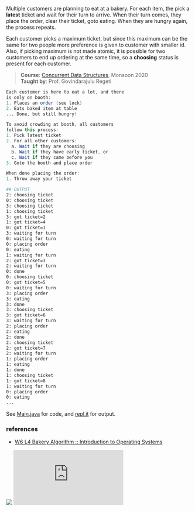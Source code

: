 Multiple customers are planning to eat at a
bakery. For each item, the pick a **latest**
ticket and wait for their turn to arrive. When
their turn comes, they place the order, clear
their ticket, goto eating. When they are hungry
again, the process repeats.

Each customer picks a maximum ticket, but since
this maximum can be the same for two people
more preference is given to customer with
smaller id. Also, if picking maximum is not
made atomic, it is possible for two customers
to end up ordering at the same time, so a
**choosing** status is present for each customer.

> **Course**: [Concurrent Data Structures], Monsoon 2020\
> **Taught by**: Prof. Govindarajulu Regeti

[Concurrent Data Structures]: https://github.com/iiithf/concurrent-data-structures

```java
Each customer is here to eat a lot, and there
is only on booth:
1. Places an order (see lock)
2. Eats baked item at table
... Done, but still hungry!
```

```java
To avoid crowding at booth, all customers
follow this process:
1. Pick latest ticket
2. For all other customers:
  a. Wait if they are choosing
  b. Wait if they have early ticket, or
  c. Wait if they came before you
3. Goto the booth and place order
```

```java
When done placing the order:
1. Throw away your ticket
```

```bash
## OUTPUT
2: choosing ticket
0: choosing ticket
3: choosing ticket
1: choosing ticket
3: got ticket=2
1: got ticket=4
0: got ticket=1
3: waiting for turn
0: waiting for turn
0: placing order
0: eating
1: waiting for turn
2: got ticket=3
2: waiting for turn
0: done
0: choosing ticket
0: got ticket=5
0: waiting for turn
3: placing order
3: eating
3: done
3: choosing ticket
3: got ticket=6
3: waiting for turn
2: placing order
2: eating
2: done
2: choosing ticket
2: got ticket=7
2: waiting for turn
1: placing order
1: eating
1: done
1: choosing ticket
1: got ticket=8
1: waiting for turn
0: placing order
0: eating
...
```

See [Main.java] for code, and [repl.it] for output.

[Main.java]: https://repl.it/@wolfram77/bakery-algorithm#Main.java
[repl.it]: https://bakery-algorithm.wolfram77.repl.run


### references

- [W6 L4 Bakery Algorithm :: Introduction to Operating Systems](https://www.youtube.com/watch?v=3pUScfud9Sg)

![](https://ga-beacon.deno.dev/G-G1E8HNDZYY:v51jklKGTLmC3LAZ4rJbIQ/github.com/javaf/bakery-algorithm)
![](https://ga-beacon.deno.dev/G-G1E8HNDZYY:v51jklKGTLmC3LAZ4rJbIQ/github.com/moocf/bakery-algorithm.java)

